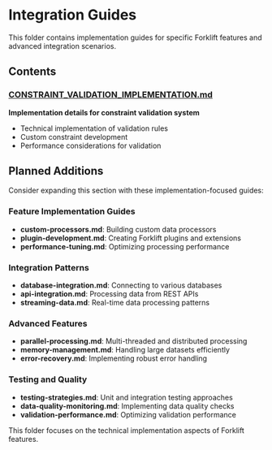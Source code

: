 # Integration Guides

This folder contains implementation guides for specific Forklift features and advanced integration scenarios.

## Contents

### [CONSTRAINT_VALIDATION_IMPLEMENTATION.md](CONSTRAINT_VALIDATION_IMPLEMENTATION.md)
**Implementation details for constraint validation system**
- Technical implementation of validation rules
- Custom constraint development
- Performance considerations for validation

## Planned Additions

Consider expanding this section with these implementation-focused guides:

### Feature Implementation Guides
- **custom-processors.md**: Building custom data processors
- **plugin-development.md**: Creating Forklift plugins and extensions
- **performance-tuning.md**: Optimizing processing performance

### Integration Patterns
- **database-integration.md**: Connecting to various databases
- **api-integration.md**: Processing data from REST APIs
- **streaming-data.md**: Real-time data processing patterns

### Advanced Features
- **parallel-processing.md**: Multi-threaded and distributed processing
- **memory-management.md**: Handling large datasets efficiently
- **error-recovery.md**: Implementing robust error handling

### Testing and Quality
- **testing-strategies.md**: Unit and integration testing approaches
- **data-quality-monitoring.md**: Implementing data quality checks
- **validation-performance.md**: Optimizing validation performance

This folder focuses on the technical implementation aspects of Forklift features.
